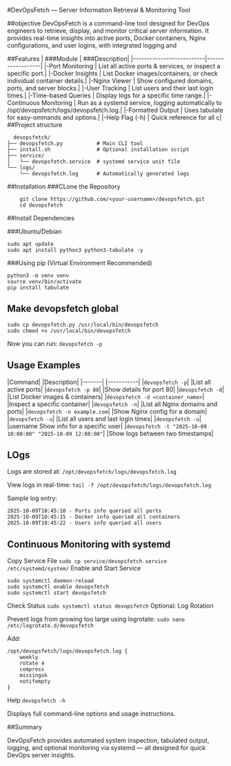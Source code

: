 #DevOpsFetch — Server Information Retrieval & Monitoring Tool

##objective
     DevOpsFetch is a command-line tool designed for DevOps engineers to retrieve, display, and monitor critical server information. It provides real-time insights into active ports, Docker containers, Nginx configurations, and user logins, with integrated logging and 

##Features
| ###Module	            |    ###Description|
|--------------------------|------------------|
|-Port Monitoring	       |   List all active ports & services, or inspect a specific port.|
|-Docker Insights	       |  List Docker images/containers, or check individual container details.|
|-Nginx Viewer	            | Show configured domains, ports, and server blocks.|
|-User Tracking	       |    List users and their last login times.|
|-Time-based Queries       | Display logs for a specific time range.|
|-Continuous Monitoring	  | Run as a systemd service, logging automatically to   /opt/devopsfetch/logs/devopsfetch.log.|
|-Formatted Output         |  Uses tabulate for easy-ommands and options.|
|-Help Flag (-h)	       |    Quick reference for all c|
##Project structure
```
  devopsfetch/
├── devopsfetch.py           # Main CLI tool
├── install.sh               # Optional installation script
├── service/
│   └── devopsfetch.service  # systemd service unit file
└── logs/
    └── devopsfetch.log      # Automatically generated logs
```

   ##Installation
###CLone the Repository
```
    git clone https://github.com/<your-username>/devopsfetch.git
    cd devopsfetch
```

##Install Dependencies

###Ubuntu/Debian
```
sudo apt update
sudo apt install python3 python3-tabulate -y
```

###Using pip (Virtual Environment Recommended)
```
python3 -m venv venv
source venv/bin/activate
pip install tabulate
```
## Make devopsfetch global
```
sudo cp devopsfetch.py /usr/local/bin/devopsfetch
sudo chmod +x /usr/local/bin/devopsfetch
```

Now you can run:
`
devopsfetch -p
`
## Usage Examples
|Command|	|Description|
|-------| |-----------|
|`devopsfetch -p`|	|List all active ports|
|`devopsfetch -p 80`|	|Show details for port 80|
|`devopsfetch -d`|	|List Docker images & containers|
|`devopsfetch -d <container_name>`|	|Inspect a specific container|
|`devopsfetch -n`|	|List all Nginx domains and ports|
|`devopsfetch -n example.com`|	|Show Nginx config for a domain|
|`devopsfetch -u`|	|List all users and last login times|
|`devopsfetch -u`| |username	Show info for a specific user|
|`devopsfetch -t "2025-10-09 10:00:00" "2025-10-09 12:00:00"`|	|Show logs between two timestamps|
  
  ## LOgs

Logs are stored at:
`
/opt/devopsfetch/logs/devopsfetch.log
`

View logs in real-time:
`
tail -f /opt/devopsfetch/logs/devopsfetch.log
`

Sample log entry:
```
2025-10-09T10:45:10 - Ports info queried all ports
2025-10-09T10:45:15 - Docker info queried all containers
2025-10-09T10:45:22 - Users info queried all users
```
## Continuous Monitoring with systemd
Copy Service File
`
sudo cp service/devopsfetch.service /etc/systemd/system/
`
 Enable and Start Service
``` 
sudo systemctl daemon-reload
sudo systemctl enable devopsfetch
sudo systemctl start devopsfetch
```
 Check Status
 `
sudo systemctl status devopsfetch
`
 Optional: Log Rotation

Prevent logs from growing too large using logrotate:
`
sudo nano /etc/logrotate.d/devopsfetch
`

Add:
```
/opt/devopsfetch/logs/devopsfetch.log {
    weekly
    rotate 4
    compress
    missingok
    notifempty
}
```
Help
`
devopsfetch -h
`

Displays full command-line options and usage instructions.

##Summary

DevOpsFetch provides automated system inspection, tabulated output, logging, and optional monitoring via systemd — all designed for quick DevOps server insights.

